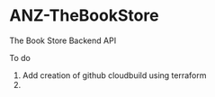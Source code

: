 # ANZ-TheBookStore
The Book Store Backend API


To do
1) Add creation of github cloudbuild using terraform
2)
